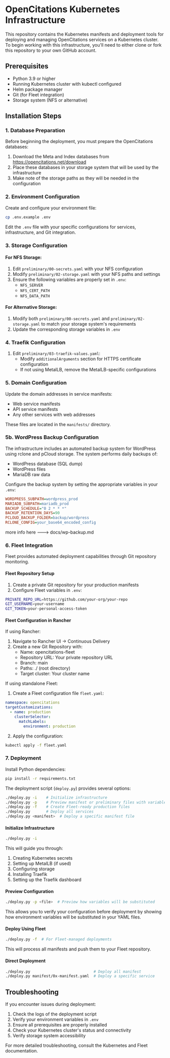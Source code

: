 # OpenCitations Kubernetes Infrastructure

This repository contains the Kubernetes manifests and deployment tools for deploying and managing OpenCitations services on a Kubernetes cluster. To begin working with this infrastructure, you'll need to either clone or fork this repository to your own GitHub account.

## Prerequisites

- Python 3.9 or higher
- Running Kubernetes cluster with kubectl configured
- Helm package manager
- Git (for Fleet integration)
- Storage system (NFS or alternative)

## Installation Steps

### 1. Database Preparation

Before beginning the deployment, you must prepare the OpenCitations databases:

1. Download the Meta and Index databases from https://opencitations.net/download
2. Place these databases in your storage system that will be used by the infrastructure
3. Make note of the storage paths as they will be needed in the configuration

### 2. Environment Configuration

Create and configure your environment file:

```bash
cp .env.example .env
```

Edit the `.env` file with your specific configurations for services, infrastructure, and Git integration.

### 3. Storage Configuration

#### For NFS Storage:
1. Edit `preliminary/00-secrets.yaml` with your NFS configuration
2. Modify `preliminary/02-storage.yaml` with your NFS paths and settings
3. Ensure the following variables are properly set in `.env`:
   - `NFS_SERVER`
   - `NFS_CERT_PATH`
   - `NFS_DATA_PATH`

#### For Alternative Storage:
1. Modify both `preliminary/00-secrets.yaml` and `preliminary/02-storage.yaml` to match your storage system's requirements
2. Update the corresponding storage variables in `.env`

### 4. Traefik Configuration

1. Edit `preliminary/03-traefik-values.yaml`:
   - Modify `additionalArguments` section for HTTPS certificate configuration
   - If not using MetalLB, remove the MetalLB-specific configurations

### 5. Domain Configuration

Update the domain addresses in service manifests:
- Web service manifests
- API service manifests
- Any other services with web addresses

These files are located in the `manifests/` directory.

### 5b. WordPress Backup Configuration

The infrastructure includes an automated backup system for WordPress using rclone and pCloud storage. The system performs daily backups of:
- WordPress database (SQL dump)
- WordPress files
- MariaDB raw data

Configure the backup system by setting the appropriate variables in your `.env`:
```ini
WORDPRESS_SUBPATH=wordpress_prod
MARIADB_SUBPATH=mariadb_prod
BACKUP_SCHEDULE="0 2 * * *"
BACKUP_RETENTION_DAYS=90
PCLOUD_BACKUP_FOLDER=backup/wordpress
RCLONE_CONFIG=your_base64_encoded_config
```

more info here ---> docs/wp-backup.md

### 6. Fleet Integration

Fleet provides automated deployment capabilities through Git repository monitoring.

#### Fleet Repository Setup

1. Create a private Git repository for your production manifests
2. Configure Fleet variables in `.env`:
```bash
PRIVATE_REPO_URL=https://github.com/your-org/your-repo
GIT_USERNAME=your-username
GIT_TOKEN=your-personal-access-token
```

#### Fleet Configuration in Rancher

If using Rancher:

1. Navigate to Rancher UI → Continuous Delivery
2. Create a new Git Repository with:
   - Name: opencitations-fleet
   - Repository URL: Your private repository URL
   - Branch: main
   - Paths: ./ (root directory)
   - Target cluster: Your cluster name

If using standalone Fleet:

1. Create a Fleet configuration file `fleet.yaml`:
```yaml
namespace: opencitations
targetCustomizations:
  - name: production
    clusterSelector:
      matchLabels:
        environment: production
```

2. Apply the configuration:
```bash
kubectl apply -f fleet.yaml
```

### 7. Deployment

Install Python dependencies:
```bash
pip install -r requirements.txt
```

The deployment script (`deploy.py`) provides several options:

```bash
./deploy.py -i    # Initialize infrastructure
./deploy.py -p    # Preview manifest or preliminary files with variable substitution
./deploy.py -f    # Create Fleet-ready production files
./deploy.py       # Deploy all services
./deploy.py <manifest>  # Deploy a specific manifest file
```

#### Initialize Infrastructure
```bash
./deploy.py -i
```

This will guide you through:
1. Creating Kubernetes secrets
2. Setting up MetalLB (if used)
3. Configuring storage
4. Installing Traefik
5. Setting up the Traefik dashboard

#### Preview Configuration
```bash
./deploy.py -p <file>  # Preview how variables will be substituted
```
This allows you to verify your configuration before deployment by showing how environment variables will be substituted in your YAML files.

#### Deploy Using Fleet
```bash
./deploy.py -f  # For Fleet-managed deployments
```
This will process all manifests and push them to your Fleet repository.

#### Direct Deployment
```bash
./deploy.py                            # Deploy all manifest
./deploy.py manifest/0x-manifest.yaml  # Deploy a specific service
```

## Troubleshooting

If you encounter issues during deployment:

1. Check the logs of the deployment script
2. Verify your environment variables in `.env`
3. Ensure all prerequisites are properly installed
4. Check your Kubernetes cluster's status and connectivity
5. Verify storage system accessibility

For more detailed troubleshooting, consult the Kubernetes and Fleet documentation.
